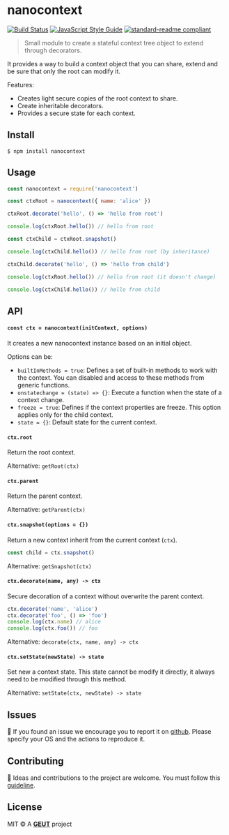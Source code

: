 # nanocontext

[![Build Status](https://travis-ci.com/geut/nanocontext.svg?branch=master)](https://travis-ci.com/geut/nanocontext)
[![JavaScript Style Guide](https://img.shields.io/badge/code_style-standard-brightgreen.svg)](https://standardjs.com)
[![standard-readme compliant](https://img.shields.io/badge/readme%20style-standard-brightgreen.svg?style=flat-square)](https://github.com/RichardLitt/standard-readme)

> Small module to create a stateful context tree object to extend through decorators.

It provides a way to build a context object that you can share, extend and be sure that only the root can modify it.

Features:
- Creates light secure copies of the root context to share.
- Create inheritable decorators.
- Provides a secure state for each context.

## <a name="install"></a> Install

```
$ npm install nanocontext
```

## <a name="usage"></a> Usage

```javascript
const nanocontext = require('nanocontext')

const ctxRoot = nanocontext({ name: 'alice' })

ctxRoot.decorate('hello', () => 'hello from root')

console.log(ctxRoot.hello()) // hello from root

const ctxChild = ctxRoot.snapshot()

console.log(ctxChild.hello()) // hello from root (by inheritance)

ctxChild.decorate('hello', () => 'hello from child')

console.log(ctxRoot.hello()) // hello from root (it doesn't change)

console.log(ctxChild.hello()) // hello from child
```

## API

#### `const ctx = nanocontext(initContext, options)`

It creates a new nanocontext instance based on an initial object.

Options can be:

- `builtInMethods = true`: Defines a set of built-in methods to work with the context. You can disabled and access to these methods from generic functions.
- `onstatechange = (state) => {}`: Execute a function when the state of a context change.
- `freeze = true`: Defines if the context properties are freeze. This option applies only for the child context.
- `state = {}`: Default state for the current context.

#### `ctx.root`

Return the root context.

Alternative: `getRoot(ctx)`

#### `ctx.parent`

Return the parent context.

Alternative: `getParent(ctx)`

#### `ctx.snapshot(options = {})`

Return a new context inherit from the current context (`ctx`).

```javascript
const child = ctx.snapshot()
```

Alternative: `getSnapshot(ctx)`

#### `ctx.decorate(name, any) -> ctx`

Secure decoration of a context without overwrite the parent context.

```javascript
ctx.decorate('name', 'alice')
ctx.decorate('foo', () => 'foo')
console.log(ctx.name) // alice
console.log(ctx.foo()) // foo
```

Alternative: `decorate(ctx, name, any) -> ctx`

#### `ctx.setState(newState) -> state`

Set new a context state. This state cannot be modify it directly, it always need to be modified through this method.

Alternative: `setState(ctx, newState) -> state`

## <a name="issues"></a> Issues

:bug: If you found an issue we encourage you to report it on [github](https://github.com/geut/nanocontext/issues). Please specify your OS and the actions to reproduce it.

## <a name="contribute"></a> Contributing

:busts_in_silhouette: Ideas and contributions to the project are welcome. You must follow this [guideline](https://github.com/geut/nanocontext/blob/master/CONTRIBUTING.md).

## License

MIT © A [**GEUT**](http://geutstudio.com/) project
